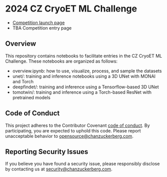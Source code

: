 # 2024 CZ CryoET ML Challenge

- [Competition launch page](https://cryoetdataportal.czscience.com/competition)  
- TBA Competition entry page

## Overview

This repository contains notebooks to facilitate entries in the CZ CryoET ML Challenge. These notebooks are organized as follows:

- overview.ipynb: how to use, visualize, process, and sample the datasets
- unet/: training and inference notebooks using a 3D UNet with MONAI and Torch
- deepfindet/: training and inference using a Tensorflow-based 3D UNet
- tomotwin/: training and inference using a Torch-based ResNet with pretrained models

## Code of Conduct

This project adheres to the Contributor Covenant [code of conduct](https://github.com/chanzuckerberg/.github/blob/main/CODE_OF_CONDUCT.md). By participating, you are expected to uphold this code. Please report unacceptable behavior to [opensource@chanzuckerberg.com](mailto:opensource@chanzuckerberg.com).

## Reporting Security Issues

If you believe you have found a security issue, please responsibly disclose by contacting us at [security@chanzuckerberg.com](mailto:security@chanzuckerberg.com).

